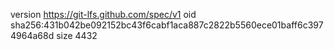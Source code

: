 version https://git-lfs.github.com/spec/v1
oid sha256:431b042be092152bc43f6cabf1aca887c2822b5560ece01baff6c3974964a68d
size 4432
